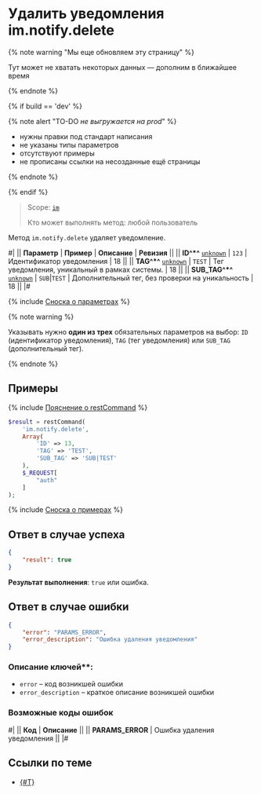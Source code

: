 # Удалить уведомления im.notify.delete

{% note warning "Мы еще обновляем эту страницу" %}

Тут может не хватать некоторых данных — дополним в ближайшее время

{% endnote %}

{% if build == 'dev' %}

{% note alert "TO-DO _не выгружается на prod_" %}

- нужны правки под стандарт написания
- не указаны типы параметров
- отсутствуют примеры
- не прописаны ссылки на несозданные ещё страницы

{% endnote %}

{% endif %}

> Scope: [`im`](../../scopes/permissions.md)
>
> Кто может выполнять метод: любой пользователь

Метод `im.notify.delete` удаляет уведомление.

#|
|| **Параметр** | **Пример** | **Описание** | **Ревизия** ||
|| **ID^*^**
[`unknown`](../../data-types.md) | `123` | Идентификатор уведомления | 18 ||
|| **TAG^*^**
[`unknown`](../../data-types.md) | `TEST` | Тег уведомления, уникальный в рамках системы. | 18 ||
|| **SUB_TAG^*^**
[`unknown`](../../data-types.md) | `SUB`\|`TEST` | Дополнительный тег, без проверки на уникальность | 18 ||
|#

{% include [Сноска о параметрах](../../../_includes/required.md) %}

{% note warning %}

Указывать нужно **один из трех** обязательных параметров на выбор: `ID` (идентификатор уведомления), `TAG` (тег уведомления) или `SUB_TAG` (дополнительный тег).

{% endnote %}

## Примеры

{% include [Пояснение о restCommand](../_includes/rest-command.md) %}

```php
$result = restCommand(
    'im.notify.delete',
    Array(
        'ID' => 13,
        'TAG' => 'TEST',
        'SUB_TAG' => 'SUB|TEST'
    ),
    $_REQUEST[
        "auth"
    ]
);
```

{% include [Сноска о примерах](../../../_includes/examples.md) %}

## Ответ в случае успеха

```json
{
    "result": true
}
```

**Результат выполнения**: `true` или ошибка.

## Ответ в случае ошибки

```json
{
    "error": "PARAMS_ERROR",
    "error_description": "Ошибка удаления уведомления"
}
```

### Описание ключей**:

- `error` – код возникшей ошибки
- `error_description` – краткое описание возникшей ошибки

### Возможные коды ошибок

#|
|| **Код** | **Описание** ||
|| **PARAMS_ERROR** | Ошибка удаления уведомления ||
|#

## Ссылки по теме

- [{#T}](../messages/attachments/index.md)